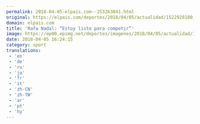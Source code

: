 ```yaml
---
permalink: 2018-04-05-elpais.com--253263841.html
original: https://elpais.com/deportes/2018/04/05/actualidad/1522928180_135069.html#?ref=rss&format=simple&link=link
domain: elpais.com
title: 'Rafa Nadal: “Estoy listo para competir”'
image: https://ep00.epimg.net/deportes/imagenes/2018/04/05/actualidad/1522928180_135069_1522943357_rrss_normal.jpg
date: 2018-04-05 16:24:15
category: sport
translations: 
 - 'en'
 - 'de'
 - 'ru'
 - 'ja'
 - 'fr'
 - 'it'
 - 'zh-CN'
 - 'zh-TW'
 - 'ar'
 - 'pt'
 - 'hy'
---
```


